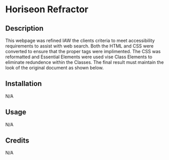 
# Horiseon Refractor

## Description

This webpage was refined IAW the clients criteria to meet accessibility requirements to assist with web search. Both the HTML and CSS were converted to ensure that the proper tags were implimented. The CSS was reformatted and Essential Elements were used vise Class Elements to eliminate redundence within the Classes. The final result must maintain the look of the original document as shown below.



## Installation

N/A

## Usage

N/A

## Credits

N/A
